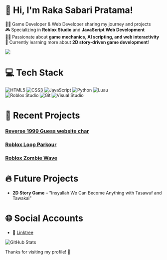 
# 👋 Hi, I'm Raka Sabari Pratama!
👨‍💻 Game Developer & Web Developer sharing my journey and projects<br/>
🎮 Specializing in **Roblox Studio** and **JavaScript Web Development**<br/>
👨‍🎓 Passionate about **game mechanics, AI scripting, and web interactivity**<br/>
💭 Currently learning more about **2D story-driven game development**!<br/>

<!-- GitHub stats from https://github.com/anuraghazra/github-readme-stats -->
![](https://github-readme-stats.vercel.app/api?username=Ruckynothuman&theme=radical&hide_border=false&include_all_commits=true&count_private=true)<br/>

# 💻 Tech Stack
<!-- Badges from https://github.com/Ileriayo/markdown-badges -->
![HTML5](https://img.shields.io/badge/html5-%23E34F26.svg?style=for-the-badge&logo=html5&logoColor=white)
![CSS3](https://img.shields.io/badge/css3-%231572B6.svg?style=for-the-badge&logo=css3&logoColor=white)
![JavaScript](https://img.shields.io/badge/javascript-%23323330.svg?style=for-the-badge&logo=javascript&logoColor=%23F7DF1E)
![Python](https://img.shields.io/badge/python-3670A0?style=for-the-badge&logo=python&logoColor=ffdd54)
![Luau](https://img.shields.io/badge/luau-%230000FF.svg?style=for-the-badge&logo=lua&logoColor=white)<br/>
![Roblox Studio](https://img.shields.io/badge/robloxstudio-%2320232a.svg?style=for-the-badge&logo=roblox&logoColor=white)
![Git](https://img.shields.io/badge/git-%23F05033.svg?style=for-the-badge&logo=git&logoColor=white)
![Visual Studio](https://img.shields.io/badge/VS%20Code-%23007ACC.svg?style=for-the-badge&logo=visualstudiocode&logoColor=white)<br/>

# 🚀 Recent Projects
###  [Reverse 1999 Guess website char](https://github.com/Ruckynothuman/reverseGuessChar)
###  [Roblox Loop Parkour](https://www.roblox.com/games/139585238285854/Duplikate-model-script-random-loop)
###  [Roblox Zombie Wave](https://www.roblox.com/games/17544289706/Zombie-wave)

# 🔥 Future Projects
- **2D Story Game** – "Insyallah We Can Become Anything with Tasawuf and Tawakal"

# 🌐 Social Accounts
- 🎥 [Linktree](https://linktr.ee/Naptuneel)

![GitHub Stats](https://github-readme-stats.vercel.app/api?username=Ruckynothuman&show_icons=true&theme=radical)

Thanks for visiting my profile! 🚀
